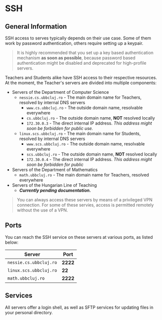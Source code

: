 # SSH

## General Information

SSH access to serves typically depends on their use case. Some of them work by password authentication, others require setting up a keypair.

> It is highly recommended that you set up a key based authentication mechanism **as soon as possible**, because password based authentication might be disabled and deprecated for high-profile servers.

Teachers and Students alike have SSH access to their respective resources. At the moment, the Teacher's servers are divided into multiple components:

- Servers of the Department of Computer Science
	- `nessie.cs.ubbcluj.ro` - The main domain name for Teachers, resolved by internal DNS servers
		- `www.cs.ubbcluj.ro` - The outside domain name, resolvable everywhere
		- `cs.ubbcluj.ro` - The outside domain name, **NOT** resolved locally
		- `172.30.0.3` - The direct internal IP address. _This address might soon be forbidden for public use._
	- `linux.scs.ubbcluj.ro` - The main domain name for Students, resolved by internal DNS servers
		- `www.scs.ubbcluj.ro` - The outside domain name, resolvable everywhere
		- `scs.ubbcluj.ro` - The outside domain name, **NOT** resolved locally
		- `172.30.0.4` - The direct internal IP address. _This address might soon be forbidden for public_
- Servers of the Department of Mathematics
	-  `math.ubbcluj.ro` - The main domain name for Teachers, resolved everywhere
- Servers of the Hungarian Line of Teaching
	-  **_Currently pending documentation._**

> You can always access these servers by means of a privileged VPN connection. For some of these servies, access is permitted remotely without the use of a VPN.

## Ports

You can reach the SSH service on these servers at various ports, as listed below:

| Server                 	| Port     	|
|------------------------	|----------	|
| `nessie.cs.ubbcluj.ro` 	| **2222** 	|
| `linux.scs.ubbcluj.ro` 	| **22**   	|
| `math.ubbcluj.ro`      	| **2222** 	|

## Services

All servers offer a login shell, as well as SFTP services for updating files in your personal directory.